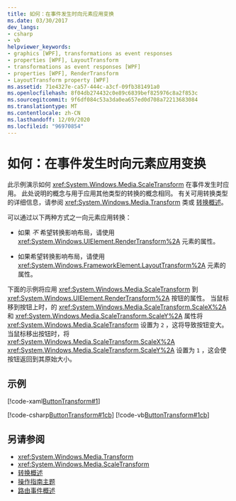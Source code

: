 ```yaml
---
title: 如何：在事件发生时向元素应用变换
ms.date: 03/30/2017
dev_langs:
- csharp
- vb
helpviewer_keywords:
- graphics [WPF], transformations as event responses
- properties [WPF], LayoutTransform
- transformations as event responses [WPF]
- properties [WPF], RenderTransform
- LayoutTransform property [WPF]
ms.assetid: 71e4327e-ca57-444c-a3cf-09fb381491a0
ms.openlocfilehash: 8f04db274432c0e89c6839bef825976c8a2f853c
ms.sourcegitcommit: 9f6df084c53a3da0ea657ed0d708a72213683084
ms.translationtype: MT
ms.contentlocale: zh-CN
ms.lasthandoff: 12/09/2020
ms.locfileid: "96970854"
---
```

# <a name="how-to-apply-a-transform-to-an-element-when-an-event-occurs"></a>如何：在事件发生时向元素应用变换
此示例演示如何 <xref:System.Windows.Media.ScaleTransform> 在事件发生时应用。 此处说明的概念与用于应用其他类型的转换的概念相同。 有关可用转换类型的详细信息，请参阅 <xref:System.Windows.Media.Transform> 类或 [转换概述](transforms-overview.md)。  
  
 可以通过以下两种方式之一向元素应用转换：  
  
- 如果 *不* 希望转换影响布局，请使用 <xref:System.Windows.UIElement.RenderTransform%2A> 元素的属性。  
  
- 如果希望转换影响布局，请使用 <xref:System.Windows.FrameworkElement.LayoutTransform%2A> 元素的属性。  
  
 下面的示例将应用 <xref:System.Windows.Media.ScaleTransform> 到 <xref:System.Windows.UIElement.RenderTransform%2A> 按钮的属性。 当鼠标移到按钮上时，的 <xref:System.Windows.Media.ScaleTransform.ScaleX%2A> 和 <xref:System.Windows.Media.ScaleTransform.ScaleY%2A> 属性将 <xref:System.Windows.Media.ScaleTransform> 设置为 `2` ，这将导致按钮变大。 当鼠标移出按钮时，将 <xref:System.Windows.Media.ScaleTransform.ScaleX%2A> <xref:System.Windows.Media.ScaleTransform.ScaleY%2A> 设置为 `1` ，这会使按钮返回到其原始大小。  
  
## <a name="example"></a>示例  
 [!code-xaml[ButtonTransform#1](~/samples/snippets/csharp/VS_Snippets_Wpf/ButtonTransform/CSharp/ButtonTransformExample.xaml#1)]  
  
 [!code-csharp[ButtonTransform#1cb](~/samples/snippets/csharp/VS_Snippets_Wpf/ButtonTransform/CSharp/ButtonTransformExample.xaml.cs#1cb)]
 [!code-vb[ButtonTransform#1cb](~/samples/snippets/visualbasic/VS_Snippets_Wpf/ButtonTransform/VisualBasic/ButtonTransformExample.xaml.vb#1cb)]  
  
## <a name="see-also"></a>另请参阅

- <xref:System.Windows.Media.Transform>
- <xref:System.Windows.Media.ScaleTransform>
- [转换概述](transforms-overview.md)
- [操作指南主题](transformations-how-to-topics.md)
- [路由事件概述](../advanced/routed-events-overview.md)
